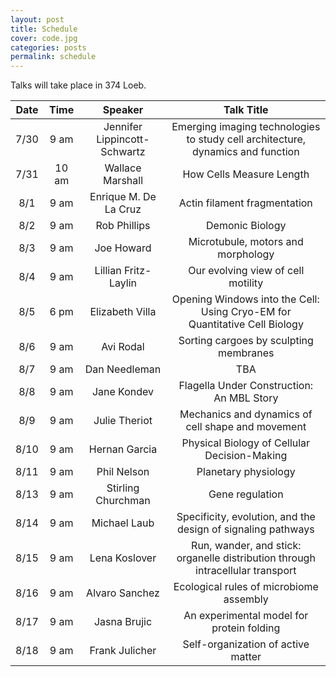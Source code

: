 ```yaml
---
layout: post
title: Schedule
cover: code.jpg
categories: posts
permalink: schedule
---
```

Talks will take place in 374 Loeb. 

| Date | Time | Speaker | Talk Title |
| :--: | :--: | :--: | :--: |
|7/30| 9 am | Jennifer Lippincott-Schwartz | Emerging imaging technologies to study cell architecture, dynamics and function |
|7/31| 10 am | Wallace Marshall	| How Cells Measure Length |
|8/1| 9 am | Enrique M. De La Cruz | Actin filament fragmentation |
|8/2| 9 am | Rob Phillips | Demonic Biology |
|8/3| 9 am | Joe Howard | Microtubule, motors and morphology |
|8/4| 9 am | Lillian Fritz-Laylin | Our evolving view of cell motility |
|8/5| 6 pm | Elizabeth Villa	| Opening Windows into the Cell: Using Cryo-EM for Quantitative Cell Biology |
|8/6| 9 am | Avi Rodal | Sorting cargoes by sculpting membranes |
|8/7| 9 am | Dan Needleman | TBA |
|8/8| 9 am | Jane Kondev	| Flagella Under Construction: An MBL Story |
|8/9| 9 am | Julie Theriot | Mechanics and dynamics of cell shape and movement |
|8/10| 9 am | Hernan Garcia	| Physical Biology of Cellular Decision-Making |
|8/11| 9 am | Phil Nelson	| Planetary physiology |
|8/13| 9 am | Stirling Churchman | Gene regulation |
|8/14| 9 am | Michael Laub | Specificity, evolution, and the design of signaling pathways |
|8/15| 9 am | Lena Koslover | Run, wander, and stick: organelle distribution through intracellular transport |
|8/16| 9 am | Alvaro Sanchez | Ecological rules of microbiome assembly |
|8/17| 9 am | Jasna Brujic | An experimental model for protein folding |
|8/18| 9 am | Frank Julicher | Self-organization of active matter |

